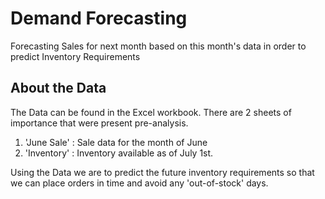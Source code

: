 # Demand Forecasting
Forecasting Sales for next month based on this month's data in order to predict Inventory Requirements

## About the Data
The Data can be found in the Excel workbook. There are 2 sheets of importance that were present pre-analysis.
1) 'June Sale' : Sale data for the month of June
2) 'Inventory' : Inventory available as of July 1st.

 Using the Data we are to predict the future inventory requirements so that we can place orders in time and avoid any 'out-of-stock' days.

